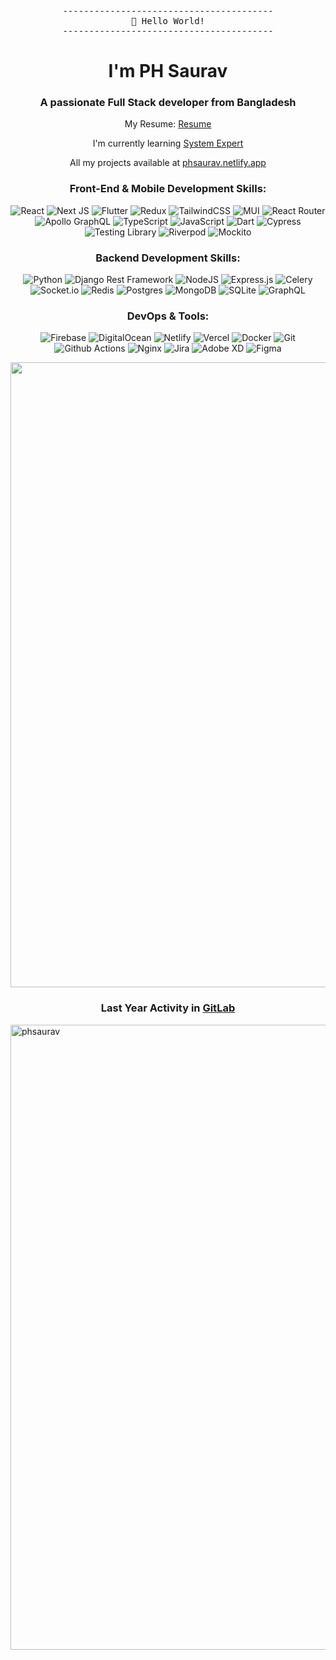 <pre align="center">
----------------------------------------
<span>👋 Hello World!</span>
----------------------------------------
</pre>
<h1 align="center">I'm PH Saurav</h1> 
<h3 align="center">A passionate Full Stack developer from Bangladesh</h3>

<!-- <p align="center"> I’m currently working on
<a href="https://github.com/phsaurav/Portfolio-2.0">Portfolio 2.0</a> </p> -->
<p align="center"> My Resume: <a href="https://drive.google.com/file/d/17NL08XUiR_XfvCp3RjeLnZkrR1lAgN5m/view">Resume</a> </p>
<p align="center"> I'm currently learning <a href="https://www.algoexpert.io/systems/product" target="_blank" rel="noreferrer">System Expert</a></p>
<p align="center"> All my projects available at
<a href="https://phsaurav.netlify.app/home">phsaurav.netlify.app</a> </p>
<h3 align="center">Front-End & Mobile Development Skills:</h3>
<p align="center">
	<img src="https://img.shields.io/badge/react-%2320232a.svg?style=for-the-badge&logo=react&logoColor=%2361DAFB" alt="React">
	<img src="https://img.shields.io/badge/Next-black?style=for-the-badge&logo=next.js&logoColor=white" alt="Next JS">
	<img src="https://img.shields.io/badge/Flutter-%2302569B.svg?style=for-the-badge&logo=Flutter&logoColor=white" alt="Flutter">
	<img src="https://img.shields.io/badge/redux-%23593d88.svg?style=for-the-badge&logo=redux&logoColor=white" alt="Redux">
	<img src="https://img.shields.io/badge/tailwindcss-%2338B2AC.svg?style=for-the-badge&logo=tailwind-css&logoColor=white" alt="TailwindCSS">
	<img src="https://img.shields.io/badge/MUI-%230081CB.svg?style=for-the-badge&logo=mui&logoColor=white" alt="MUI">
	  <img
    src="https://img.shields.io/badge/React_Router-CA4245?style=for-the-badge&logo=react-router&logoColor=white"
    alt="React Router"
  />
	<img
    src="https://img.shields.io/badge/Apollo%20GraphQL-311C87?style=for-the-badge&logo=Apollo%20GraphQL&logoColor=white"
    alt="Apollo GraphQL"
  />
	  <img
    src="https://img.shields.io/badge/typescript-%23007ACC.svg?style=for-the-badge&logo=typescript&logoColor=white"
    alt="TypeScript"
  />
	  <img
    src="https://img.shields.io/badge/javascript-%23323330.svg?style=for-the-badge&logo=javascript&logoColor=%23F7DF1E"
    alt="JavaScript"
  />
	  <img
    src="https://img.shields.io/badge/dart-%230175C2.svg?style=for-the-badge&logo=dart&logoColor=white"
    alt="Dart" />
 	  <img
    src="https://img.shields.io/badge/cypress-%2317202C.svg?style=for-the-badge&logo=cypress&logoColor=white"
    alt="Cypress"
   />
	  <img
    src="https://img.shields.io/badge/Testing%20Library-%23E33332.svg?style=for-the-badge&logo=Testing%20Library&logoColor=white"
    alt="Testing Library"
   />	  	  
	 <img
    src="https://img.shields.io/badge/Riverpod-%230081CB.svg?style=for-the-badge"
    alt="Riverpod"
   />
	 	<img
    src="https://img.shields.io/badge/Mockito-%2368BC71.svg?style=for-the-badge&logo=Mocha&logoColor=white"
    alt="Mockito"
   />
</p>


<h3 align="center">Backend Development Skills:</h3>
<p align="center">
  <img
    src="https://img.shields.io/badge/python-3670A0?style=for-the-badge&logo=python&logoColor=ffdd54"
    alt="Python"
  />
	  <img
    src="https://img.shields.io/badge/django%20rest%20framework-%23092E20.svg?style=for-the-badge&logo=django&logoColor=white"
    alt="Django Rest Framework"
  />
	  <img
    src="https://img.shields.io/badge/node.js-6DA55F?style=for-the-badge&logo=node.js&logoColor=white"
    alt="NodeJS"
  />
	  <img
    src="https://img.shields.io/badge/express.js-%23404d59.svg?style=for-the-badge&logo=express&logoColor=%2361DAFB"
    alt="Express.js"
  />
		  <img
    src="https://img.shields.io/badge/Celery-%2337814A.svg?style=for-the-badge&logo=celery&logoColor=white"
    alt="Celery"
  />
	  <img
    src="https://img.shields.io/badge/Socket.io-black?style=for-the-badge&logo=socket.io&badgeColor=010101"
    alt="Socket.io"
  />
	  <img
    src="https://img.shields.io/badge/redis-%23DD0031.svg?style=for-the-badge&logo=redis&logoColor=white"
    alt="Redis"
  />
  <img
    src="https://img.shields.io/badge/postgres-%23316192.svg?style=for-the-badge&logo=postgresql&logoColor=white"
    alt="Postgres"
  />
  <img
    src="https://img.shields.io/badge/MongoDB-%234ea94b.svg?style=for-the-badge&logo=mongodb&logoColor=white"
    alt="MongoDB"
  />
  <img
    src="https://img.shields.io/badge/sqlite-%2307405e.svg?style=for-the-badge&logo=sqlite&logoColor=white"
    alt="SQLite"
  />
		  <img
    src="https://img.shields.io/badge/-GraphQL-E10098?style=for-the-badge&logo=graphql&logoColor=white"
    alt="GraphQL"
  />
</p>

<h3 align="center">DevOps & Tools:</h3>
<p align="center">
	    <img
    src="https://img.shields.io/badge/firebase-%23039BE5.svg?style=for-the-badge&logo=firebase"
    alt="Firebase"
  />
  <img
    src="https://img.shields.io/badge/DigitalOcean-%230167ff.svg?style=for-the-badge&logo=digitalOcean&logoColor=white"
    alt="DigitalOcean"
  />
  <img
    src="https://img.shields.io/badge/netlify-%2300C7B7.svg?style=for-the-badge&logo=netlify&logoColor=white"
    alt="Netlify"
  />
  <img
    src="https://img.shields.io/badge/vercel-%23000000.svg?style=for-the-badge&logo=vercel&logoColor=white"
    alt="Vercel"
  />
	  <img
    src="https://img.shields.io/badge/docker-%230db7ed.svg?style=for-the-badge&logo=docker&logoColor=white"
    alt="Docker"
  />
		  <img
    src="https://img.shields.io/badge/Git-%23F05032.svg?style=for-the-badge&logo=git&logoColor=white"
    alt="Git"
  />
			  <img
    src="https://img.shields.io/badge/Github%20Actions-%232088FF.svg?style=for-the-badge&logo=GitHub%20Actions&logoColor=white"
    alt="Github Actions"
  />
	  <img
    src="https://img.shields.io/badge/nginx-%23009639.svg?style=for-the-badge&logo=nginx&logoColor=white"
    alt="Nginx"
  />
	  <img
    src="https://img.shields.io/badge/jira-%230A0FFF.svg?style=for-the-badge&logo=jira&logoColor=white"
    alt="Jira"
  />
  <img
    src="https://img.shields.io/badge/Adobe%20XD-470137?style=for-the-badge&logo=Adobe%20XD&logoColor=#FF61F6"
    alt="Adobe XD"
  />
  <img
    src="https://img.shields.io/badge/figma-%23F24E1E.svg?style=for-the-badge&logo=figma&logoColor=white"
    alt="Figma"
  />
</p>


<p float="left">
<img width="1000" float="left" src="https://github-readme-streak-stats.herokuapp.com?user=phsaurav&theme=ayu-mirage&hide_border=true" /></p>
<h3 align="center">Last Year Activity in <a href="https://gitlab.com/phsaurav">GitLab</a></h3>
<p float="left">
<img width="1000" float="left" src="https://user-images.githubusercontent.com/30824536/219958216-5533d624-1506-4cc9-ad4d-f58cf6f48871.jpg" alt="phsaurav" /></p>


